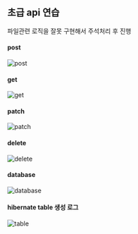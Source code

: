 <h2>초급 api 연습</h2>
<p> 파일관련 로직을 잘못 구현해서 주석처리 후 진행 </p>

<h4>post</h4>

![post](https://github.com/user-attachments/assets/1ba97bba-1eca-41b8-aee6-4863483fba9b)

<h4>get</h4>

![get](https://github.com/user-attachments/assets/a3c4bc6d-2e7b-4726-8ca9-01ce6bd71418)

<h4>patch</h4>

![patch](https://github.com/user-attachments/assets/7d58e2cf-053d-40e0-a1ca-3fd176c783b9)

<h4>delete</h4>

![delete](https://github.com/user-attachments/assets/1fbf1ffc-ffee-4897-be8c-3e3f9e5fec54)



<h4>database</h4>

![database](https://github.com/user-attachments/assets/63ec19f6-bc8b-4561-9ba5-f3a63d37b949)

<h4>hibernate table 생성 로그</h4> 

![table](https://github.com/user-attachments/assets/0c4cb853-25fd-4f4e-8c9c-c41e44f63988)
